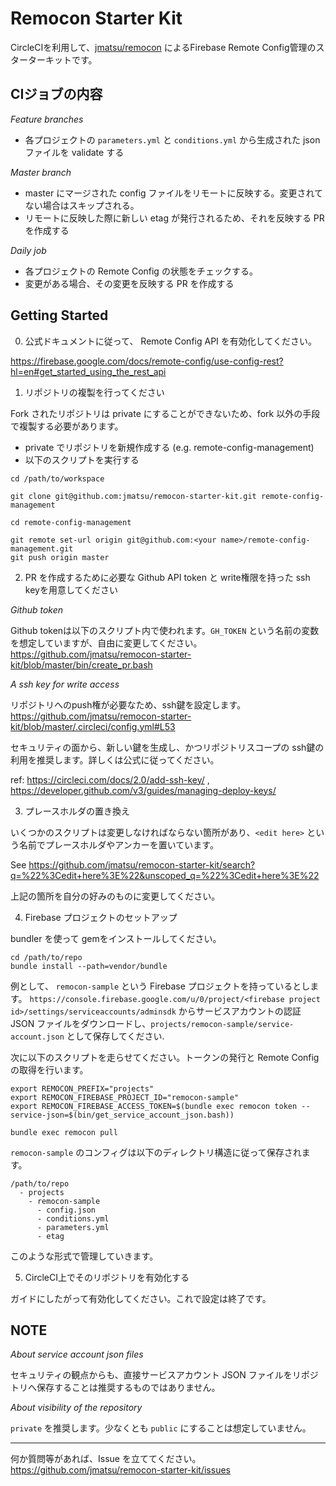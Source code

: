 # Remocon Starter Kit

CircleCIを利用して、[jmatsu/remocon](https://github.com/jmatsu/remocon) によるFirebase Remote Config管理のスターターキットです。

## CIジョブの内容

*Feature branches*

- 各プロジェクトの `parameters.yml` と `conditions.yml` から生成された json ファイルを validate する

*Master branch*

- master にマージされた config ファイルをリモートに反映する。変更されてない場合はスキップされる。
- リモートに反映した際に新しい etag が発行されるため、それを反映する PR を作成する

*Daily job*

- 各プロジェクトの Remote Config の状態をチェックする。
- 変更がある場合、その変更を反映する PR を作成する

## Getting Started

0. 公式ドキュメントに従って、 Remote Config API を有効化してください。

https://firebase.google.com/docs/remote-config/use-config-rest?hl=en#get_started_using_the_rest_api

1. リポジトリの複製を行ってください

Fork されたリポジトリは private にすることができないため、fork 以外の手段で複製する必要があります。

- private でリポジトリを新規作成する (e.g. remote-config-management)
- 以下のスクリプトを実行する

```
cd /path/to/workspace

git clone git@github.com:jmatsu/remocon-starter-kit.git remote-config-management

cd remote-config-management

git remote set-url origin git@github.com:<your name>/remote-config-management.git
git push origin master
```

2. PR を作成するために必要な Github API token と write権限を持った ssh keyを用意してください

*Github token*

Github tokenは以下のスクリプト内で使われます。`GH_TOKEN` という名前の変数を想定していますが、自由に変更してください。
https://github.com/jmatsu/remocon-starter-kit/blob/master/bin/create_pr.bash 

*A ssh key for write access*

リポジトリへのpush権が必要なため、ssh鍵を設定します。
https://github.com/jmatsu/remocon-starter-kit/blob/master/.circleci/config.yml#L53

セキュリティの面から、新しい鍵を生成し、かつリポジトリスコープの ssh鍵の利用を推奨します。詳しくは公式に従ってください。

ref: https://circleci.com/docs/2.0/add-ssh-key/ , https://developer.github.com/v3/guides/managing-deploy-keys/

3. プレースホルダの置き換え

いくつかのスクリプトは変更しなければならない箇所があり、`<edit here>` という名前でプレースホルダやアンカーを置いています。

See https://github.com/jmatsu/remocon-starter-kit/search?q=%22%3Cedit+here%3E%22&unscoped_q=%22%3Cedit+here%3E%22

上記の箇所を自分の好みのものに変更してください。

4. Firebase プロジェクトのセットアップ

bundler を使って gemをインストールしてください。

```
cd /path/to/repo
bundle install --path=vendor/bundle
```

例として、 `remocon-sample` という Firebase プロジェクトを持っているとします。
`https://console.firebase.google.com/u/0/project/<firebase project id>/settings/serviceaccounts/adminsdk` からサービスアカウントの認証 JSON ファイルをダウンロードし、`projects/remocon-sample/service-account.json` として保存してください.

次に以下のスクリプトを走らせてください。トークンの発行と Remote Config の取得を行います。

```
export REMOCON_PREFIX="projects"
export REMOCON_FIREBASE_PROJECT_ID="remocon-sample"
export REMOCON_FIREBASE_ACCESS_TOKEN=$(bundle exec remocon token --service-json=$(bin/get_service_account_json.bash))

bundle exec remocon pull
```

`remocon-sample` のコンフィグは以下のディレクトリ構造に従って保存されます。

```
/path/to/repo
  - projects
    - remocon-sample
      - config.json
      - conditions.yml
      - parameters.yml
      - etag
```

このような形式で管理していきます。

5. CircleCI上でそのリポジトリを有効化する

ガイドにしたがって有効化してください。これで設定は終了です。

## NOTE

*About service account json files*

セキュリティの観点からも、直接サービスアカウント JSON ファイルをリポジトリへ保存することは推奨するものではありません。

*About visibility of the repository*

`private` を推奨します。少なくとも `public` にすることは想定していません。

---

何か質問等があれば、Issue を立ててください。 https://github.com/jmatsu/remocon-starter-kit/issues
